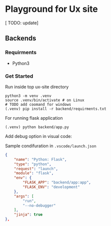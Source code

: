 # Playground for Ux site

[ TODO: update]

## Backends

### Requirments

* Python3

### Get Started

Run inside top ux-site directory

```terminal
python3 -m venv .venv
source .venv/bin/activate # on Linux
# TODO add coomand for windows
(.venv) pip install -r backend/requirments.txt
```

For running flask application

```terminal
(.venv) python backend/app.py
```

Add debug option in visual code:

Sample condifuration in `.vscode/launch.json`

```json
{
    "name": "Python: Flask",
    "type": "python",
    "request": "launch",
    "module": "flask",
    "env": {
        "FLASK_APP": "backend/app:app",
        "FLASK_ENV": "development"
    },
    "args": [
        "run",
        "--no-debugger"
    ],
    "jinja": true
},
```
